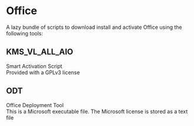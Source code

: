# Office
A lazy bundle of scripts to download install and activate Office using the following tools:
## KMS_VL_ALL_AIO
Smart Activation Script  
Provided with a GPLv3 license
## ODT
Office Deployment Tool  
This is a Microsoft executable file. The Microsoft license is stored as a text file
